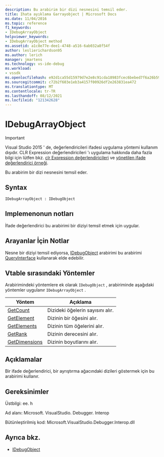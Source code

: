 ```yaml
---
description: Bu arabirim bir dizi nesnesini temsil eder.
title: Ihata ayıklama Garrayobject | Microsoft Docs
ms.date: 11/04/2016
ms.topic: reference
f1_keywords:
- IDebugArrayObject
helpviewer_keywords:
- IDebugArrayObject method
ms.assetid: a1c8e77e-dee1-4748-a516-6ab032a8f54f
author: leslierichardson95
ms.author: lerich
manager: jmartens
ms.technology: vs-ide-debug
ms.workload:
- vssdk
ms.openlocfilehash: e92d1ca55d15979d7e2e8c91cda18983fcec6bebed7f6a26b5902f8f5650af1a
ms.sourcegitcommit: c72b2f603e1eb3a4157f00926df2e263831ea472
ms.translationtype: MT
ms.contentlocale: tr-TR
ms.lasthandoff: 08/12/2021
ms.locfileid: "121342628"
---
```

# <a name="idebugarrayobject"></a>IDebugArrayObject
> [!IMPORTANT]
> Visual Studio 2015 ' de, değerlendiricileri ifadesi uygulama yöntemi kullanım dışıdır. CLR Expression değerlendiricileri 'ı uygulama hakkında daha fazla bilgi için lütfen bkz. [clr Expression değerlendiricileri](https://github.com/Microsoft/ConcordExtensibilitySamples/wiki/CLR-Expression-Evaluators) ve [yönetilen ifade değerlendirici örneği](https://github.com/Microsoft/ConcordExtensibilitySamples/wiki/Managed-Expression-Evaluator-Sample).

 Bu arabirim bir dizi nesnesini temsil eder.

## <a name="syntax"></a>Syntax

```
IDebugArrayObject : IDebugObject
```

## <a name="notes-for-implementers"></a>Implemenonun notları
 İfade değerlendirici bu arabirimi bir diziyi temsil etmek için uygular.

## <a name="notes-for-callers"></a>Arayanlar İçin Notlar
 Nesne bir diziyi temsil ediyorsa, [IDebugObject](../../../extensibility/debugger/reference/idebugobject.md) arabirimi bu arabirimi [QueryInterface](/cpp/atl/queryinterface) kullanarak elde edebilir.

## <a name="methods-in-vtable-order"></a>Vtable sırasındaki Yöntemler
 Arabirimindeki yöntemlere ek olarak `IDebugObject` , arabiriminde aşağıdaki yöntemler uygulanır `IDebugArrayObject` .

|Yöntem|Açıklama|
|------------|-----------------|
|[GetCount](../../../extensibility/debugger/reference/idebugarrayobject-getcount.md)|Dizideki öğelerin sayısını alır.|
|[GetElement](../../../extensibility/debugger/reference/idebugarrayobject-getelement.md)|Dizinin bir öğesini alır.|
|[GetElements](../../../extensibility/debugger/reference/idebugarrayobject-getelements.md)|Dizinin tüm öğelerini alır.|
|[GetRank](../../../extensibility/debugger/reference/idebugarrayobject-getrank.md)|Dizinin derecesini alır.|
|[GetDimensions](../../../extensibility/debugger/reference/idebugarrayobject-getdimensions.md)|Dizinin boyutlarını alır.|

## <a name="remarks"></a>Açıklamalar
 Bir ifade değerlendirici, bir ayrıştırma ağacındaki dizileri göstermek için bu arabirimi kullanır.

## <a name="requirements"></a>Gereksinimler
 Üstbilgi: ee. h

 Ad alanı: Microsoft. VisualStudio. Debugger. Interop

 Bütünleştirilmiş kod: Microsoft.VisualStudio.Debugger.Interop.dll

## <a name="see-also"></a>Ayrıca bkz.
- [IDebugObject](../../../extensibility/debugger/reference/idebugobject.md)
